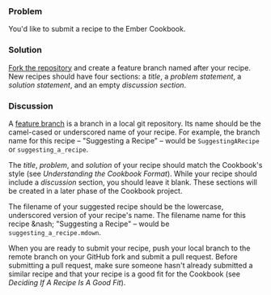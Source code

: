 ### Problem
You'd like to submit a recipe to the Ember Cookbook.

### Solution
[Fork the repository][fork_repo] and create a feature branch named after your
recipe. New recipes should have four sections: a _title_, a _problem statement_, a _solution statement_, and
an empty _discussion section_.

### Discussion
A [feature branch](http://nvie.com/posts/a-successful-git-branching-model/) is a branch in a local git
repository. Its name should be the camel-cased or underscored name of your recipe. For example, the branch
name for this recipe &ndash; "Suggesting a Recipe" &ndash; would be `SuggestingARecipe` or `suggesting_a_recipe`.

The _title_, _problem_, and _solution_ of your recipe should match the Cookbook's style (see
_Understanding the Cookbook Format_). While your recipe should include a _discussion_ section, you should leave
it blank. These sections will be created in a later phase of the Cookbook project.

The filename of your suggested recipe should be the lowercase, underscored version of your recipe's name. The
filename name for this recipe &nash; "Suggesting a Recipe" &ndash; would be `suggesting_a_recipe.mdown`.

When you are ready to submit your recipe, push your local branch to the remote branch on your GitHub fork and
submit a pull request. Before submitting a pull request, make sure someone hasn't already submitted a similar
recipe and that your recipe is a good fit for the Cookbook (see _Deciding If A Recipe Is A Good Fit_).

[fork_repo]: https://github.com/emberjs/website
[feature_branch]: http://nvie.com/posts/a-successful-git-branching-model/
[understanding]: ./understanding_the_cookbook_format
[deciding]: ./deciding_if_a_recipe_is_a_good_fit
